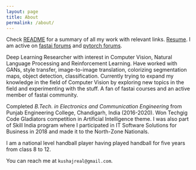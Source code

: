 ```yaml
---
layout: page
title: About
permalink: /about/
---
```


Check [README](https://github.com/KushajveerSingh/deep_learning/blob/master/README.md) for a summary of all my work with relevant links. [Resume](https://drive.google.com/open?id=1ePhoN3D4O_mrZn-iA8dBxxZboUQ4lDTGmlWWm0tqlT8). I am active on [fastai forums](https://forums.fast.ai/u/kushaj/activity) and [pytorch forums](https://discuss.pytorch.org/u/kushaj/activity).

Deep Learning Researcher with interest in Computer Vision, Natural Language Processing and Reinforcement Learning. Have worked with GANs, style transfer, image-to-image translation, colorizing segmentation maps, object detection, classification. Currently trying to expand my knowledge in the field of Computer Vision by exploring new topics in the field and experimenting with the stuff. A fan of fastai courses and an active member of fastai community.

Completed *B.Tech. in Electronics and Communication Engineering* from Punjab Engineering College, Chandigarh, India (2016-2020). Won Techgig Code Gladiators competition in Artificial Intelligence theme. I was also part of Skill India program where I participated in IT Software Solutions for Business in 2018 and made it to the North-Zone Nationals.

I am a national level handball player having played handball for five years from class 8 to 12.

You can reach me at `kushajreal@gmail.com`.